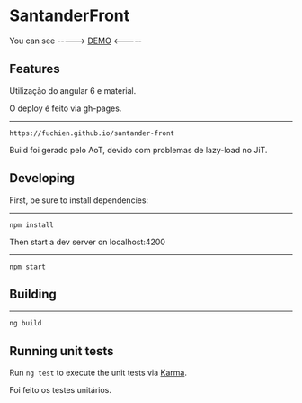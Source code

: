 # SantanderFront

You can see -----> [DEMO](https://fuchien.github.io/santander-front) <-----

## Features

Utilização do angular 6 e material.

O deploy é feito via gh-pages.

---
    https://fuchien.github.io/santander-front

Build foi gerado pelo AoT, devido com problemas de lazy-load no JiT.

## Developing

First, be sure to install dependencies:

---
    npm install

Then start a dev server on localhost:4200

---
    npm start

## Building

---
    ng build

## Running unit tests

Run `ng test` to execute the unit tests via [Karma](https://karma-runner.github.io).

Foi feito os testes unitários.